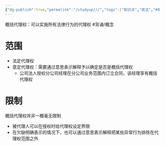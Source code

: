 ```yaml
---
{"dg-publish":true,"permalink":"/studyup///","tags":["知识点","民法","#权利","#民法权利"]}
---
```


概括代理权：可以实施所有法律行为的代理权 #背诵/概念 
# 范围
- 法定代理权
- 意定代理权：需要通过意思表示解释予以确定是否是概括代理权
	- 公司法人授权分公司经理在分公司业务范围内订立合同，该经理享有概括代理权
# 限制
概括代理权并非一概毫无限制
- 被代理人可以在授权时给代理权设定界限
- 在欠缺明确表示的情况下，也可以通过意思表示解释把某些异常行为排除在代理权范围之外